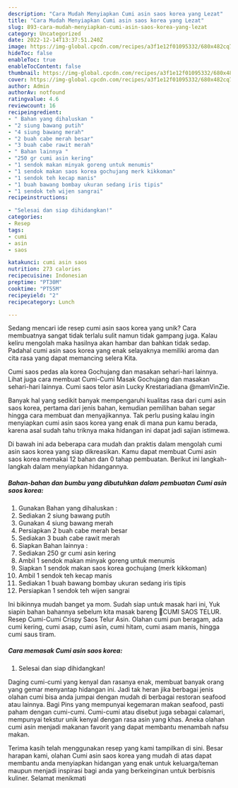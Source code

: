 ```yaml
---
description: "Cara Mudah Menyiapkan Cumi asin saos korea yang Lezat"
title: "Cara Mudah Menyiapkan Cumi asin saos korea yang Lezat"
slug: 893-cara-mudah-menyiapkan-cumi-asin-saos-korea-yang-lezat
category: Uncategorized
date: 2022-12-14T13:37:51.240Z
image: https://img-global.cpcdn.com/recipes/a3f1e12f01095332/680x482cq70/cumi-asin-saos-korea-foto-resep-utama.jpg
hideToc: false
enableToc: true
enableTocContent: false
thumbnail: https://img-global.cpcdn.com/recipes/a3f1e12f01095332/680x482cq70/cumi-asin-saos-korea-foto-resep-utama.jpg
cover: https://img-global.cpcdn.com/recipes/a3f1e12f01095332/680x482cq70/cumi-asin-saos-korea-foto-resep-utama.jpg
author: Admin
authorAv: notfound
ratingvalue: 4.6
reviewcount: 16
recipeingredient:
- " Bahan yang dihaluskan "
- "2 siung bawang putih"
- "4 siung bawang merah"
- "2 buah cabe merah besar"
- "3 buah cabe rawit merah"
- " Bahan lainnya "
- "250 gr cumi asin kering"
- "1 sendok makan minyak goreng untuk menumis"
- "1 sendok makan saos korea gochujang merk kikkoman"
- "1 sendok teh kecap manis"
- "1 buah bawang bombay ukuran sedang iris tipis"
- "1 sendok teh wijen sangrai"
recipeinstructions:

- "Selesai dan siap dihidangkan!"
categories:
- Resep
tags:
- cumi
- asin
- saos

katakunci: cumi asin saos 
nutrition: 273 calories
recipecuisine: Indonesian
preptime: "PT30M"
cooktime: "PT55M"
recipeyield: "2"
recipecategory: Lunch

---
```





Sedang mencari ide resep cumi asin saos korea yang unik? Cara membuatnya sangat tidak terlalu sulit namun tidak gampang juga. Kalau keliru mengolah maka hasilnya akan hambar dan bahkan tidak sedap. Padahal cumi asin saos korea yang enak selayaknya memiliki aroma dan cita rasa yang dapat memancing selera Kita.





Cumi saos pedas ala korea Gochujang dan masakan sehari-hari lainnya. Lihat juga cara membuat Cumi-Cumi Masak Gochujang dan masakan sehari-hari lainnya. Cumi saos telor asin Lucky Krestariadiana @mamVinZie.

Banyak hal yang sedikit banyak mempengaruhi kualitas rasa dari cumi asin saos korea, pertama dari jenis bahan, kemudian pemilihan bahan segar hingga cara membuat dan menyajikannya. Tak perlu pusing kalau ingin menyiapkan cumi asin saos korea yang enak di mana pun kamu berada, karena asal sudah tahu triknya maka hidangan ini dapat jadi sajian istimewa.






Di bawah ini ada beberapa cara mudah dan praktis dalam mengolah cumi asin saos korea yang siap dikreasikan. Kamu dapat membuat Cumi asin saos korea memakai 12 bahan dan 0 tahap pembuatan. Berikut ini langkah-langkah dalam menyiapkan hidangannya.

<!--inarticleads1-->

##### Bahan-bahan dan bumbu yang dibutuhkan dalam pembuatan Cumi asin saos korea:

1. Gunakan  Bahan yang dihaluskan :
1. Sediakan 2 siung bawang putih
1. Gunakan 4 siung bawang merah
1. Persiapkan 2 buah cabe merah besar
1. Sediakan 3 buah cabe rawit merah
1. Siapkan  Bahan lainnya :
1. Sediakan 250 gr cumi asin kering
1. Ambil 1 sendok makan minyak goreng untuk menumis
1. Siapkan 1 sendok makan saos korea gochujang (merk kikkoman)
1. Ambil 1 sendok teh kecap manis
1. Sediakan 1 buah bawang bombay ukuran sedang iris tipis
1. Persiapkan 1 sendok teh wijen sangrai


Ini bikinnya mudah banget ya mom. Sudah siap untuk masak hari ini, Yuk siapin bahan bahannya sebelum kita masak bareng 🤗CUMI SAOS TELUR. Resep Cumi-Cumi Crispy Saos Telur Asin. Olahan cumi pun beragam, ada cumi kering, cumi asap, cumi asin, cumi hitam, cumi asam manis, hingga cumi saus tiram. 

<!--inarticleads2-->

##### Cara memasak Cumi asin saos korea:


1. Selesai dan siap dihidangkan!

Daging cumi-cumi yang kenyal dan rasanya enak, membuat banyak orang yang gemar menyantap hidangan ini. Jadi tak heran jika berbagai jenis olahan cumi bisa anda jumpai dengan mudah di berbagai restoran seafood atau lainnya. Bagi Pins yang mempunyai kegemaran makan seafood, pasti paham dengan cumi-cumi. Cumi-cumi atau disebut juga sebagai calamari, mempunyai tekstur unik kenyal dengan rasa asin yang khas. Aneka olahan cumi asin menjadi makanan favorit yang dapat membantu menambah nafsu makan. 

Terima kasih telah menggunakan resep yang kami tampilkan di sini. Besar harapan kami, olahan Cumi asin saos korea yang mudah di atas dapat membantu anda menyiapkan hidangan yang enak untuk keluarga/teman maupun menjadi inspirasi bagi anda yang berkeinginan untuk berbisnis kuliner. Selamat menikmati
